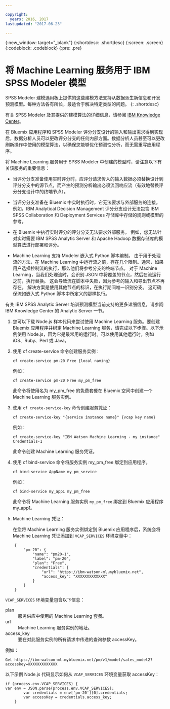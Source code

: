 ```yaml
---

copyright:
  years: 2016, 2017
lastupdated: "2017-06-23"

---
```


{:new_window: target="_blank"}
{:shortdesc: .shortdesc}
{:screen: .screen}
{:codeblock: .codeblock}
{:pre: .pre}

# 将 Machine Learning 服务用于 IBM SPSS Modeler 模型

SPSS Modeler 建模选用板上提供的这些建模方法支持从数据派生新信息和开发预测模型。每种方法各有所长，最适合于解决特定类型的问题。
{: .shortdesc}

有关 SPSS Modeler 及其提供的建模算法的详细信息，请参阅 [IBM Knowledge Center](https://www.ibm.com/support/knowledgecenter/SS3RA7)。

在 Bluemix 应用程序和 SPSS Modeler 评分分支设计的输入和输出需求得到实现后，数据分析人员可以更改评分分支的任何内部方面。数据分析人员甚至可以更改刷新操作中使用的模型算法，以确保您能够优化预测性分析，而无需重写应用程序。

将 Machine Learning 服务用于 SPSS Modeler 中创建的模型时，请注意以下有关该服务的重要信息：

*  当评分分支准备使用实时评分时，应评分请求传入的输入数据必须替换设计到评分分支中的源节点，而产生的预测分析输出必须流回响应流（有效地替换评分分支设计中的终端节点）。


*  当评分分支准备在 Bluemix 中实时执行时，它无法要求与外部服务的连接。
例如，IBM Analytical Decision Management 评分分支设计无法包含 IBM SPSS Collaboration 和 Deployment Services 存储库中存储的规则或模型的参考。

*  在 Bluemix 中执行实时评分的评分分支无法要求外部服务。
例如，您无法针对实时需要 IBM SPSS
Analytic Server 和 Apache Hadoop 数据存储库的模型算法进行部署和评分。

*  Machine Learning 支持 Modeler 嵌入式 Python 脚本编制。
由于用于处理流的方法，在 Machine Learning 中运行流之前，存在几个限制。通常，如果用户选择控制流的执行，那么他们将参考分支的终端节点。
对于 Machine Learning，当我们处理流时，会识别 JSON 中将覆盖的节点，然后在流运行之前，执行替换。
这会导致流在脚本中失败，因为参考的输入和导出节点不再存在。
解决方案是使用其他节点的标识，在执行期间唯一识别分支。
这可确保流如嵌入式 Python 脚本中所定义的那样执行。

有关 IBM SPSS Analytic Server 培训预测模型当前支持的更多详细信息，请参阅 IBM Knowledge Center 的 Analytic Server 一节。

1. 您可以下载 Node.js 样本代码来尝试使用 Machine Learning 服务。要创建 Bluemix 应用程序并绑定 Machine Learning 服务，请完成以下步骤。以下示例使用 Node.js，因为它是最常用的运行时。可以使用其他运行时，例如 iOS、Ruby、Perl 或 Java。

2. 使用 cf create-service 命令创建服务实例：

   ```
   cf create-service pm-20 Free {local naming}
   ```

   例如：

   ```
   cf create-service pm-20 Free my_pm_free
   ```

   此命令将使用名为 my_pm_free 的免费套餐在 Bluemix 空间中创建一个 Machine Learning 服务实例。

3. 使用 `cf create-service-key` 命令创建服务凭证：

   ```cf create-service-key "{service instance name}" {vcap key name}```

   例如：

   ```cf create-service-key "IBM Watson Machine Learning - my instance" Credentials-1```

   此命令创建 Machine Learning 服务凭证。

4. 使用 cf bind-service 命令将服务实例 my_pm_free 绑定到应用程序。

   ```cf bind-service AppName my_pm_service```

   例如：

   ```cf bind-service my_app1 my_pm_free```

   此命令将 Machine Learning 服务实例 `my_pm_free` 绑定到 Bluemix 应用程序 my_app1。

5. Machine Learning 凭证：

   在您将 Machine Learning 服务实例绑定到 Bluemix 应用程序后，系统会将 Machine Learning 凭证添加到 `VCAP_SERVICES` 环境变量中：

```
    {   
        "pm-20": {      
            "name": "pm20-1",
            "label": "pm-20",
            "plan": "Free",
            "credentials": {
                "url": "https://ibm-watson-ml.mybluemix.net",
                "access_key": "XXXXXXXXXXXXX"
            }
        }       
    } 
```

   `VCAP_SERVICES` 环境变量包含以下信息：

   <dl>
   
   <dt>plan</dt>
   <dd>服务供应中使用的 Machine Learning 套餐。</dd>

   <dt>url</dt>
   <dd>Machine Learning 服务实例的地址。</dd>

   <dt>access_key</dt>
   <dd>要在对此服务实例的所有请求中传递的查询参数 accessKey。</dd>

   </dl>
            
例如：             

```
Get https://ibm-watson-ml.mybluemix.net/pm/v1/model/sales_model2?accesskey=XXXXXXXXXXXXX
```

   以下示例 Node.js 代码显示如何从 `VCAP_SERVICES` 环境变量获取 accessKey：

```
if (process.env.VCAP_SERVICES) {
var env = JSON.parse(process.env.VCAP_SERVICES);
        var credentials = env['pm-20'][0].credentials;
        var accessKey = credentials.access_key;
    }
```
